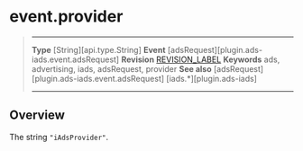 # event.provider

> --------------------- ------------------------------------------------------------------------------------------
> __Type__              [String][api.type.String]
> __Event__             [adsRequest][plugin.ads-iads.event.adsRequest]
> __Revision__          [REVISION_LABEL](REVISION_URL)
> __Keywords__          ads, advertising, iads, adsRequest, provider
> __See also__			[adsRequest][plugin.ads-iads.event.adsRequest]
>						[iads.*][plugin.ads-iads]
> --------------------- ------------------------------------------------------------------------------------------

## Overview

The string `"iAdsProvider"`.